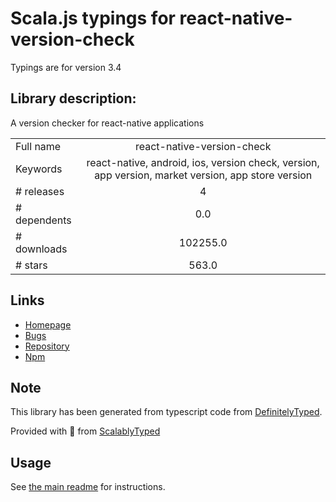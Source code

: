 
# Scala.js typings for react-native-version-check

Typings are for version 3.4

## Library description:
A version checker for react-native applications

|                    |                 |
| ------------------ | :-------------: |
| Full name          | react-native-version-check |
| Keywords           | react-native, android, ios, version check, version, app version, market version, app store version |
| # releases         | 4 |
| # dependents       | 0.0 |
| # downloads        | 102255.0 |
| # stars            | 563.0 |

## Links
- [Homepage](https://github.com/kimxogus/react-native-version-check)
- [Bugs](https://github.com/kimxogus/react-native-version-check/issues)
- [Repository](https://github.com/kimxogus/react-native-version-check)
- [Npm](https://www.npmjs.com/package/react-native-version-check)
    


## Note
This library has been generated from typescript code from [DefinitelyTyped](https://definitelytyped.org).

Provided with :purple_heart: from [ScalablyTyped](https://github.com/oyvindberg/ScalablyTyped)

## Usage
See [the main readme](../../readme.md) for instructions.


